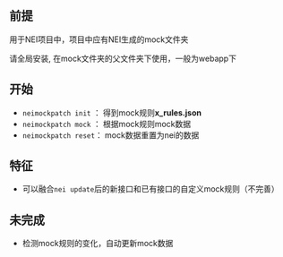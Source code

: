 ## 前提

用于NEI项目中，项目中应有NEI生成的mock文件夹

请全局安装, 在mock文件夹的父文件夹下使用，一般为webapp下

## 开始
 - `neimockpatch init` ： 得到mock规则**x_rules.json**
 - `neimockpatch mock` ： 根据mock规则mock数据
 - `neimockpatch reset`： mock数据重置为nei的数据

## 特征
  - 可以融合`nei update`后的新接口和已有接口的自定义mock规则（不完善）

## 未完成

 - 检测mock规则的变化，自动更新mock数据